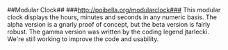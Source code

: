 ##Modular Clock##
###http://poibella.org/modularclock###
This modular clock displays the hours, minutes and seconds in any numeric basis. The alpha version is a gnarly proof of concept, but the beta version is fairly robust. The gamma version was written by the coding legend jtarlecki. We're still working to improve the code and usability.
